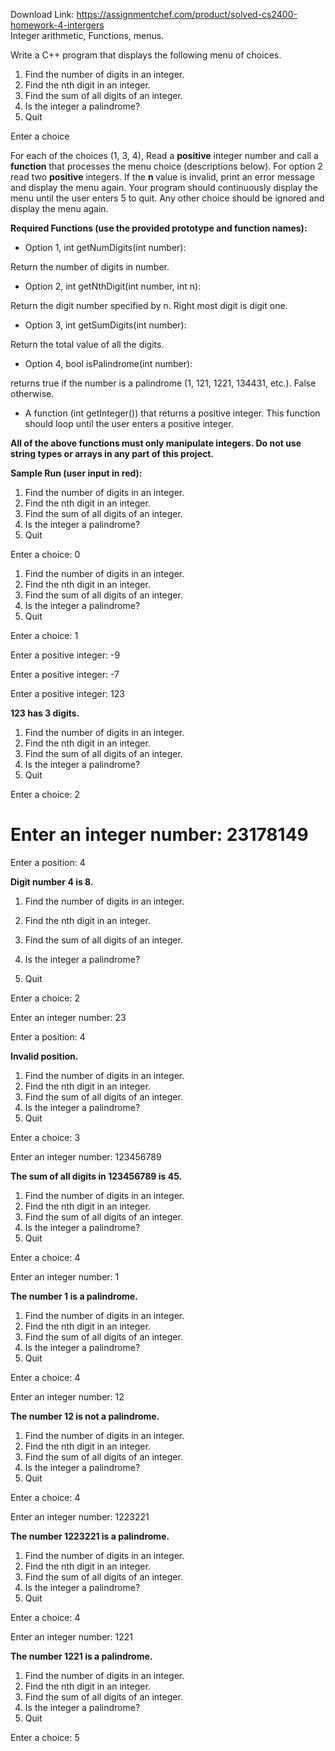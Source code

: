 Download Link: https://assignmentchef.com/product/solved-cs2400-homework-4-intergers
<br>
Integer  arithmetic,  Functions,  menus.

Write  a  C++     program  that  displays  the following menu  of choices.

<ol>

 <li>Find the number of digits in an integer.</li>

 <li>Find the nth digit in an integer.</li>

 <li>Find the sum of all digits of an integer.</li>

 <li>Is the integer a palindrome?</li>

 <li>Quit</li>

</ol>

Enter a choice

For each of the choices (1, 3, 4), Read a <strong>positive</strong> integer number and call a <strong>function</strong> that processes the menu choice (descriptions below).  For option 2 read two <strong>positive</strong> integers. If the <strong>n </strong>value is invalid, print an error message and display the menu again. Your program should continuously display the menu until the user enters 5 to quit.  Any other choice should be ignored and display the menu again.

<strong>Required Functions (use the provided prototype and function names): </strong>

<ul>

 <li>Option 1, int getNumDigits(int number):</li>

</ul>

Return the number of digits in number.

<ul>

 <li>Option 2, int getNthDigit(int number, int n):</li>

</ul>

<strong>            </strong>Return the digit number specified by n. Right most digit is digit one.

<ul>

 <li>Option 3, int getSumDigits(int number):</li>

</ul>

Return the total value of all the digits.

<ul>

 <li>Option 4, bool isPalindrome(int number):</li>

</ul>

returns true if the number is a palindrome (1, 121, 1221, 134431, etc.). False otherwise.

<ul>

 <li>A function (int getInteger()) that returns a positive integer. This function should loop until the user enters a positive integer.</li>

</ul>

<strong>All of the above functions must only manipulate integers.  </strong><strong>Do not use string types or arrays in any part of this project. </strong>

<strong> </strong><strong>Sample Run (user input in red): </strong>

<ol>

 <li>Find the number of digits in an integer.</li>

 <li>Find the nth digit in an integer.</li>

 <li>Find the sum of all digits of an integer.</li>

 <li>Is the integer a palindrome?</li>

 <li>Quit</li>

</ol>

Enter a choice: 0

<ol>

 <li>Find the number of digits in an integer.</li>

 <li>Find the nth digit in an integer.</li>

 <li>Find the sum of all digits of an integer.</li>

 <li>Is the integer a palindrome?</li>

 <li>Quit</li>

</ol>

Enter a choice: 1

Enter a positive integer: -9

Enter a positive integer: -7

Enter a positive integer: 123

<strong>123 has 3 digits. </strong>

<ol>

 <li>Find the number of digits in an integer.</li>

 <li>Find the nth digit in an integer.</li>

 <li>Find the sum of all digits of an integer.</li>

 <li>Is the integer a palindrome?</li>

 <li>Quit</li>

</ol>

Enter a choice: 2




<h1>Enter an integer number: 23178149</h1>

Enter a position: 4




<strong>Digit number 4 is 8. </strong>

1.  Find the number of digits in an integer.

2.  Find the nth digit in an integer.

3.  Find the sum of all digits of an integer.

4.  Is the integer a palindrome?

<ol start="5">

 <li>Quit</li>

</ol>

Enter a choice: 2




Enter an integer number: 23

Enter a position: 4




<strong>Invalid position. </strong>







<ol>

 <li>Find the number of digits in an integer.</li>

 <li>Find the nth digit in an integer.</li>

 <li>Find the sum of all digits of an integer.</li>

 <li>Is the integer a palindrome?</li>

 <li>Quit</li>

</ol>

Enter a choice: 3

Enter an integer number: 123456789




<strong>The sum of all digits in 123456789 is 45. </strong>




<ol>

 <li>Find the number of digits in an integer.</li>

 <li>Find the nth digit in an integer.</li>

 <li>Find the sum of all digits of an integer.</li>

 <li>Is the integer a palindrome?</li>

 <li>Quit</li>

</ol>

Enter a choice: 4

Enter an integer number: 1




<strong>The number 1 is a palindrome. </strong>




<ol>

 <li>Find the number of digits in an integer.</li>

 <li>Find the nth digit in an integer.</li>

 <li>Find the sum of all digits of an integer.</li>

 <li>Is the integer a palindrome?</li>

 <li>Quit</li>

</ol>

Enter a choice: 4

Enter an integer number: 12




<strong>The number 12 is not a palindrome. </strong>




<ol>

 <li>Find the number of digits in an integer.</li>

 <li>Find the nth digit in an integer.</li>

 <li>Find the sum of all digits of an integer.</li>

 <li>Is the integer a palindrome?</li>

 <li>Quit</li>

</ol>

Enter a choice: 4

Enter an integer number: 1223221




<strong>The number 1223221 is a palindrome. </strong>




<ol>

 <li>Find the number of digits in an integer.</li>

 <li>Find the nth digit in an integer.</li>

 <li>Find the sum of all digits of an integer.</li>

 <li>Is the integer a palindrome?</li>

 <li>Quit</li>

</ol>

Enter a choice: 4

Enter an integer number: 1221




<strong>The number 1221 is a palindrome. </strong>




<ol>

 <li>Find the number of digits in an integer.</li>

 <li>Find the nth digit in an integer.</li>

 <li>Find the sum of all digits of an integer.</li>

 <li>Is the integer a palindrome?</li>

 <li>Quit</li>

</ol>

Enter a choice: 5